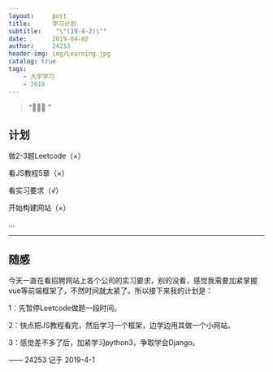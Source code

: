```yaml
---
layout:     post
title:      学习计划
subtitle:    "\"(19-4-2)\""
date:       2019-04-02
author:     24253
header-img: img/Learning.jpg
catalog: true
tags:
    - 大学学习
    - 2019
---
```


> “🙉🙉🙉 ”


## 计划

做2-3题Leetcode（×）

看JS教程5章（×）

看实习要求（√）

开始构建网站（×）

...

---


## 随感

今天一直在看招聘网站上各个公司的实习要求，别的没看，感觉我需要加紧掌握vue等前端框架了，不然时间就太紧了。所以接下来我的计划是：

1：先暂停Leetcode做题一段时间。

2：快点把JS教程看完，然后学习一个框架，边学边用其做一个小网站。

3：感觉差不多了后，加紧学习python3，争取学会Django。

—— 24253 记于 2019-4-1
